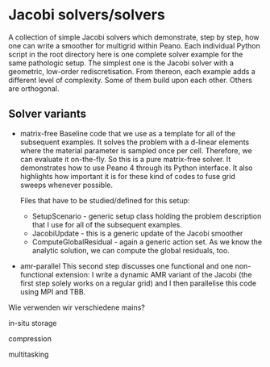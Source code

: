 # Jacobi solvers/solvers # 

A collection of simple Jacobi solvers which demonstrate, step by step, how 
one can write a smoother for multigrid within Peano. Each individual Python script 
in the root directory here is one complete solver example for the same 
pathologic setup. The simplest one is the Jacobi solver with a geometric, 
low-order rediscretisation. From thereon, each example adds a different level 
of complexity. Some of them build upon each other. Others are orthogonal.



## Solver variants ##

- matrix-free
    Baseline code that we use as a template for all of the subsequent examples.
    It solves the problem with a d-linear elements where the material parameter
    is sampled once per cell. Therefore, we can evaluate it on-the-fly. So this 
    is a pure matrix-free solver. It demonstrates how to use Peano 4 through its
    Python interface. It also highlights how important it is for these kind of 
    codes to fuse grid sweeps whenever possible.
    
    Files that have to be studied/defined for this setup:
    - SetupScenario - generic setup class holding the problem description that 
      I use for all of the subsequent examples.
    - JacobiUpdate - this is a generic update of the Jacobi smoother
    - ComputeGlobalResidual - again a generic action set. As we know the 
      analytic solution, we can compute  the global residuals, too.
    

- amr-parallel
    This second step discusses one functional and one non-functional extension: 
    I write a dynamic AMR variant of the Jacobi (the first step solely works on 
    a regular grid) and I then parallelise this code using MPI and TBB.  


Wie verwenden wir verschiedene mains?    
    
    
    
in-situ storage

compression

multitasking





